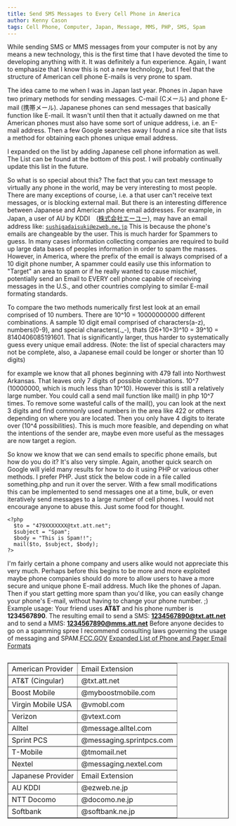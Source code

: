```yaml
---
title: Send SMS Messages to Every Cell Phone in America
author: Kenny Cason
tags: Cell Phone, Computer, Japan, Message, MMS, PHP, SMS, Spam
---
```


While sending SMS or MMS messages from your computer is not by any means a new technology, this is the first time that I have devoted the time to developing anything with it. It was definitely a fun experience. Again, I want to emphasize that I know this is not a new technology, but I feel that the structure of American cell phone E-mails is very prone to spam.

The idea came to me when I was in Japan last year. Phones in Japan have two primary methods for sending messages. C-mail (Cメール) and phone E-mail (携帯メール). Japanese phones can send messages that basically function like E-mail. It wasn't until then that it actually dawned on me that American phones must also have some sort of unique address, i.e. an E-mail address. Then a few Google searches away I found a nice site that lists a method for obtaining each phones unique email address. 

I expanded on the list by adding Japanese cell phone information as well. The List can be found at the bottom of this post. I will probably continually update this list in the future.

So what is so special about this? The fact that you can text message to virtually any phone in the world, may be very interesting to most people.  There are many exceptions of course, i.e. a that user can't receive text messages, or is blocking external mail. But there is an interesting difference between Japanese and American phone email addresses. For example, in Japan, a user of AU by KDDI　(<a href="http://www.au.kddi.com/" target="_blank">株式会社エーユー</a>), may have an email address like: <code>sushigadaisuki@ezweb.ne.jp</code> 
This is because the phone's emails are changeable by the user. This is much harder for Spammers to guess. In many cases information collecting companies are required to build up large data bases of peoples information in order to spam the masses. However, in America, where the prefix of the email is always comprised of a 10 digit phone number, A spammer could easily use this information to "Target" an area to spam or  if he really wanted to cause mischief, potentially send an Email to EVERY cell phone capable of receiving messages in the U.S., and other countries complying to similar E-mail formating standards. 

To compare the two methods numerically first lest look at an email comprised of 10 numbers. There are 10^10 = 10000000000 different combinations. A sample 10 digit email comprised of characters(a-z), numbers(0-9), and special characters(._-), thats (26+10+3)^10 = 39^10 = 8140406085191601. That is significantly larger, thus harder to systematically guess every unique email address. 
(Note: the list of special characters may not be complete, also, a Japanese email could be longer or shorter than 10 digits)

for example we know that all phones beginning with 479 fall into Northwest Arkansas. That leaves only 7 digits of possible combinations. 10^7 (10000000, which is much less than 10^10). However this is still a relatively large number. You could call a send mail function like mail() in php 10^7 times. To remove some wasteful calls of the mail(), you can look at the next 3 digits and find commonly used numbers in the area like 422 or others depending on where you are located. Then you only have 4 digits to iterate over (10^4 possibilities). This is much more feasible, and depending on what the intentions of the sender are, maybe even more useful as the messages are now target a region.

So know we know that we can send emails to specific phone emails, but how do you do it? It's also very simple. Again, another quick search on Google will yield many results for how to do it using PHP or various other methods. I prefer PHP. Just stick the below code in a file called something.php and run it over the server. With a few small modifications this can be implemented to send messages one at a time, bulk, or even iteratively send messages to a large number of cell phones. I would not encourage anyone to abuse this. Just some food for thought. 

```{.php .numberLines startFrom="1"}
<?php
  $to = "479XXXXXXX@txt.att.net";
  $subject = "Spam";
  $body = "This is Spam!!";
  mail($to, $subject, $body);
?>
```

<!--
Here is a simple implementation that created. you can send messages to standarde emails like gmail, etc, and phones provided you know the phone number and carrier.
<a href="/sms/sendsms.php">Send SMS using PHP</a> -->

I'm fairly certain a phone company and users alike would not appreciate this very much. Perhaps before this begins to be more and more exploited maybe phone companies should do more to allow users to have a more secure and unique phone E-mail address. Much like the phones of Japan. Then if you start getting more spam than you'd like, you can easily change your phone's E-mail, without having to change your phone number. ;)
Example usage: Your friend uses <b>AT&T</b> and his phone number is <b>1234567890</b>. 
The resulting email to send a SMS: <b>1234567890@txt.att.net</b>
and to send a MMS: <b>1234567890@mms.att.net</b>
Before anyone decides to go on a spamming spree I recommend consulting laws governing the usage of messaging and SPAM.<a href="http://www.fcc.gov/cgb/consumerfacts/canspam.html" target="_blank">FCC.GOV</a>
<a href='http://networking.ringofsaturn.com/Telecommunications/mobile-phone-emails.php' target="_blank">Expanded List of Phone and Pager Email Formats</a><table border="1"  align="left"><tr ><td>American Provider</td><td>Email Extension</td></tr><tr><td>AT&amp;T (Cingular)</td><td>@txt.att.net</td></tr><tr><td>Boost Mobile</td><td>@myboostmobile.com </td></tr><tr><td>Virgin Mobile USA</td><td>@vmobl.com</td></tr>
<tr><td>Verizon</td><td>@vtext.com</td></tr><tr><td>Alltel</td><td>@message.alltel.com</td></tr>
<tr><td>Sprint PCS</td><td>@messaging.sprintpcs.com</td></tr><tr><td>T-Mobile</td><td>@tmomail.net</td></tr><tr><td>Nextel</td><td>@messaging.nextel.com</td></tr><tr ><td>Japanese Provider</td><td>Email Extension</td></tr><tr><td>AU KDDI</td><td>@ezweb.ne.jp</td></tr><tr><td>NTT Docomo</td><td>@docomo.ne.jp</td></tr>
<tr><td>Softbank</td><td>@softbank.ne.jp</td></tr></table>